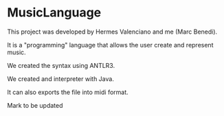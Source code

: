 # MusicLanguage

This project was developed by Hermes Valenciano and me (Marc Benedi).

It is a "programming" language that allows the user create and represent music.

We created the syntax using ANTLR3.

We created and interpreter with Java.

It can also exports the file into midi format.


Mark to be updated
